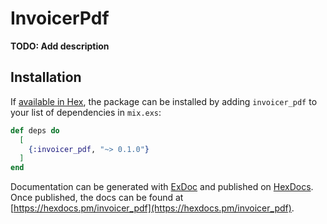 # InvoicerPdf

**TODO: Add description**

## Installation

If [available in Hex](https://hex.pm/docs/publish), the package can be installed
by adding `invoicer_pdf` to your list of dependencies in `mix.exs`:

```elixir
def deps do
  [
    {:invoicer_pdf, "~> 0.1.0"}
  ]
end
```

Documentation can be generated with [ExDoc](https://github.com/elixir-lang/ex_doc)
and published on [HexDocs](https://hexdocs.pm). Once published, the docs can
be found at [https://hexdocs.pm/invoicer_pdf](https://hexdocs.pm/invoicer_pdf).

